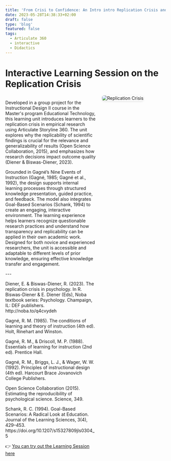 ```yaml
---
title: 'From Crisi to Confidence: An Intro intro Replication Crisis and Open Science'
date: 2023-05-28T14:38:33+02:00
draft: false
type: 'blog'
featured: false
tags: 
  - Articulate 360
  - interactive
  - Didactics
---
```


# Interactive Learning Session on the Replication Crisis
<div style="display: flex; align-items: flex-start; gap: 20px; flex-wrap: wrap;">
  <!-- Text links -->
  <div style="flex: 2; min-width: 250px;">
    <p>
    Developed in a group project for the Instructional Design II course in the Master's program Educational Technology, this learning unit introduces learners to the replication crisis in empirical research using Articulate Storyline 360. The unit explores why the replicability of scientific findings is crucial for the relevance and generalizability of results (Open Science Collaboration, 2015), and emphasizes how research decisions impact outcome quality (Diener & Biswas-Diener, 2023). </p> <p>Grounded in Gagné’s Nine Events of Instruction (Gagné, 1985; Gagné et al., 1992), the design supports internal learning processes through structured knowledge presentation, guided practice, and feedback. The model also integrates Goal-Based Scenarios (Schank, 1994) to create an engaging, interactive environment. The learning experience helps learners recognize questionable research practices and understand how transparency and replicability can be applied in their own academic work. Designed for both novice and experienced researchers, the unit is accessible and adaptable to different levels of prior knowledge, ensuring effective knowledge transfer and engagement.</p> <p>---</p> <p>Diener, E. & Biswas-Diener, R. (2023). The replication crisis in psychology. In R. Biswas-Diener & E. Diener (Eds), Noba textbook series: Psychology. Champaign, IL: DEF publishers. http://noba.to/q4cvydeh <p>Gagné, R. M. (1985). The conditions of learning and theory of instruction (4th ed). Holt, Rinehart and Winston.</p> <p>Gagné, R. M., & Driscoll, M. P. (1988). Essentials of learning for instruction (2nd ed). Prentice Hall.</p> <p>Gagné, R. M., Briggs, L. J., & Wager, W. W. (1992). Principles of instructional design (4th ed). Harcourt Brace Jovanovich College Publishers.</p> <p>Open Science Collaboration (2015). Estimating the reproducibility of psychological science. Science, 349.</p> <p>Schank, R. C. (1994). Goal-Based Scenarios: A Radical Look at Education. Journal of the Learning Sciences, 3(4), 429–453. https://doi.org/10.1207/s15327809jls0304_5
    </p>
    <p>
    👉 <a href="https://siegristlk.github.io/meine-website/storyline/story.html" target="_blank">You can try out the Learning Session here</a>
    </p>
  </div>

  <!-- Bild rechts -->
  <div style="flex: 1; min-width: 200px;">
    <img src="/meine-website/images/works/replication_crisis.png" alt="Replication Crisis" style="max-width: 80%; height: auto; border-radius: 6px; box-shadow: 0 2px 6px rgba(0,0,0,0.1);" />
  </div>
</div>


